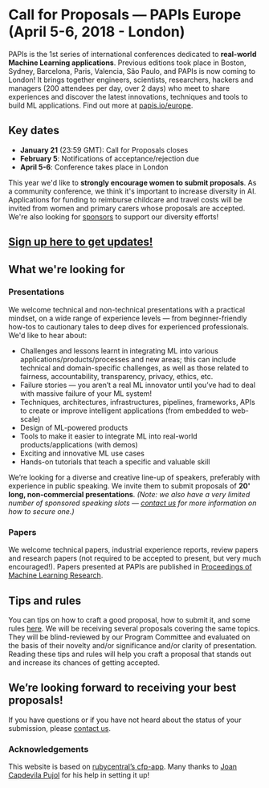 # Call for Proposals — PAPIs Europe (April 5-6, 2018 - London)

PAPIs is the 1st series of international conferences dedicated to **real-world Machine Learning applications**. Previous editions took place in Boston, Sydney, Barcelona, Paris, Valencia, São Paulo, and PAPIs is now coming to London! It brings together engineers, scientists, researchers, hackers and managers (200 attendees per day, over 2 days) who meet to share experiences and discover the latest innovations, techniques and tools to build ML applications. Find out more at [papis.io/europe](http://www.papis.io/europe).

## Key dates

- **January 21** (23:59 GMT): Call for Proposals closes
- **February 5**: Notifications of acceptance/rejection due
- **April 5-6**: Conference takes place in London

This year we'd like to **strongly encourage women to submit proposals**. As a community conference, we think it's important to increase diversity in AI. Applications for funding to reimburse childcare and travel costs will be invited from women and primary carers whose proposals are accepted. We're also looking for [sponsors](http://papis.io/sponsoring) to support our diversity efforts!

## [Sign up here to get updates!](http://www.papis.io/#updates)

## What we're looking for

### Presentations

We welcome technical and non-technical presentations with a practical mindset, on a wide range of experience levels — from beginner-friendly how-tos to cautionary tales to deep dives for experienced professionals. We'd like to hear about:

- Challenges and lessons learnt in integrating ML into various applications/products/processes and new areas; this can include technical and domain-specific challenges, as well as those related to fairness, accountability, transparency, privacy, ethics, etc.
- Failure stories — you aren’t a real ML innovator until you’ve had to deal with massive failure of your ML system!
- Techniques, architectures, infrastructures, pipelines, frameworks, APIs to create or improve intelligent applications (from embedded to web-scale)
- Design of ML-powered products
- Tools to make it easier to integrate ML into real-world products/applications (with demos)
- Exciting and innovative ML use cases
- Hands-on tutorials that teach a specific and valuable skill

We’re looking for a diverse and creative line-up of speakers, preferably with experience in public speaking. We invite them to submit proposals of **20' long,  non-commercial presentations**. _(Note: we also have a very limited number of sponsored speaking slots — [contact us](mailto:sponsoring@papis.io) for more information on how to secure one.)_

### Papers

We welcome technical papers, industrial experience reports, review papers and research papers (not required to be accepted to present, but very much encouraged!). Papers presented at PAPIs are published in [Proceedings of Machine Learning Research](http://proceedings.mlr.press/).

## Tips and rules

You can tips on how to craft a good proposal, how to submit it, and some rules [here](https://github.com/PAPIsdotio/general/blob/master/cfp-tips-rules.md). We will be receiving several proposals covering the same topics. They will be blind-reviewed by our Program Committee and evaluated on the basis of their novelty and/or significance and/or clarity of presentation. Reading these tips and rules will help you craft a proposal that stands out and increase its chances of getting accepted.

## We’re looking forward to receiving your best proposals!

If you have questions or if you have not heard about the status of your submission, please [contact us](mailto:program-committee-europe-2018@papis.mailclark.ai).

### Acknowledgements

This website is based on [rubycentral’s cfp-app](https://github.com/rubycentral/cfp-app). Many thanks to [Joan Capdevila Pujol](http://personals.ac.upc.edu/jc/) for his help in setting it up!
